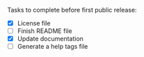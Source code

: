 Tasks to complete before first public release:

- [X] License file
- [ ] Finish README file
- [X] Update documentation
- [ ] Generate a help tags file
